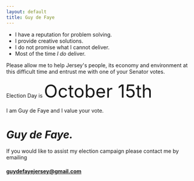 ```yaml
---
layout: default
title: Guy de Faye
---
```


<div class="foreword centered" markdown="1">

* I have a reputation for problem solving. 
* I provide creative solutions. 
* I do not promise what I cannot deliver. 
* Most of the time *I do* deliver.

Please allow me to help Jersey's people, its economy and environment at this difficult time and entrust me with one of your Senator votes.

Election Day is <span class="written" style="font-size: 3rem">October 15th</span>

I am Guy de Faye and I value your vote.

<h1><span class="written"><em>Guy de Faye.</em></span></h1>

If you would like to assist my election campaign please contact me by emailing

<h4 class="written"><a href="mailto:guydefayejersey@gmail.com">guydefayejersey@gmail.com</a></h4>

</div>